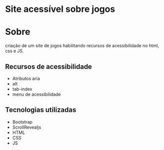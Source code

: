 # Site acessível sobre jogos
# Sobre
criação de um site de jogos habilitando recursos de acessibilidade no html, css e JS.

## Recursos de acessibilidade
- Atributos aria
- alt
- tab-index
- menu de acessibilidade
## Tecnologias utilizadas
- Bootstrap
- ScrollRevealjs
- HTML
- CSS
- JS

